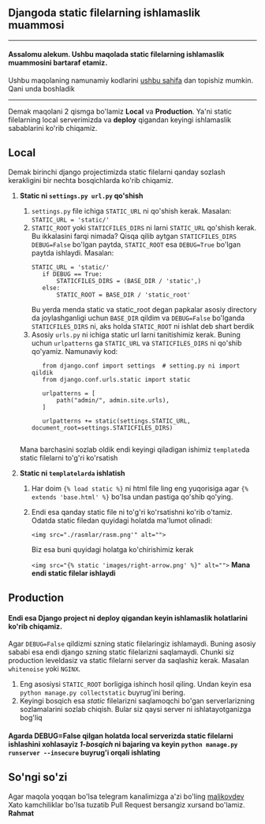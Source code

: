 ## Djangoda static filelarning ishlamaslik muammosi
***
#### Assalomu alekum. Ushbu maqolada static filelarning ishlamaslik muammosini bartaraf etamiz.
Ushbu maqolaning namunamiy kodlarini [ushbu sahifa](https://github.com/sevbo2003/common-python-problems/tree/master/django-static-filelar/) dan topishiz mumkin. Qani unda boshladik
***
Demak maqolani 2 qismga bo'lamiz **Local** va **Production**. Ya'ni static filelarning local serverimizda va **deploy** qigandan keyingi ishlamaslik sabablarini ko'rib chiqamiz.

## Local
Demak birinchi django projectimizda static filelarni qanday sozlash kerakligini bir nechta bosqichlarda ko'rib chiqamiz.

1. **Static ni `settings.py url.py` qo'shish** 
   1. `settings.py` file ichiga `STATIC_URL` ni qo'shish kerak. Masalan: `STATIC_URL = 'static/'`
   2. `STATIC_ROOT` yoki `STATICFILES_DIRS` ni larni `STATIC_URL` qo'shish kerak. Bu ikkalasini farqi nimada? Qisqa qilib aytgan `STATICFILES_DIRS` `DEBUG=False` bo'lgan paytda, `STATIC_ROOT` esa `DEBUG=True` bo'lgan paytda ishlaydi. Masalan:
       ```
      STATIC_URL = 'static/'
          if DEBUG == True:
              STATICFILES_DIRS = (BASE_DIR / 'static',)
          else:
              STATIC_ROOT = BASE_DIR / 'static_root'
      ```
        Bu yerda menda static va static_root degan papkalar asosiy directory da joylashganligi uchun `BASE_DIR` qildim va `DEBUG=False` bo'lganda `STATICFILES_DIRS` ni, aks holda `STATIC_ROOT` ni ishlat deb shart berdik
   3. Asosiy `urls.py` ni ichiga static url larni tanitishimiz kerak. Buning uchun `urlpatterns` ga `STATIC_URL` va `STATICFILES_DIRS` ni qo'shib qo'yamiz. Namunaviy kod:
      ```
         from django.conf import settings  # setting.py ni import qildik
         from django.conf.urls.static import static
   
         urlpatterns = [
             path("admin/", admin.site.urls),
         ]

         urlpatterns += static(settings.STATIC_URL, document_root=settings.STATICFILES_DIRS)
         
      ```
   Mana barchasini sozlab oldik endi keyingi qiladigan ishimiz `template`da static filelarni to'g'ri ko'rsatish

2. **Static ni `templatelarda` ishlatish** 
   1. Har doim `{% load static %}` ni html file ling eng yuqorisiga agar `{% extends 'base.html' %}` bo'lsa undan pastiga qo'shib qo'ying.
   2. Endi esa qanday static file ni to'g'ri ko'rsatishni ko'rib o'tamiz. Odatda static filedan quyidagi holatda ma'lumot olinadi: 
    
      ```<img src="./rasmlar/rasm.png'" alt="">```
      
      Biz esa buni quyidagi holatga ko'chirishimiz kerak 
      
      ```<img src="{% static 'images/right-arrow.png' %}" alt="">``` **Mana endi static filelar ishlaydi**

## Production
#### Endi esa Django project ni deploy qigandan keyin ishlamaslik holatlarini ko'rib chiqamiz.
Agar `DEBUG=False` qildizmi szning static filelaringiz ishlamaydi. Buning asosiy sababi esa endi django szning static filelarizni saqlamaydi. Chunki siz production leveldasiz va static filelarni server da saqlashiz kerak. Masalan `whitenoise` yoki `NGINX`. 
   1. Eng asosiysi `STATIC_ROOT` borligiga ishinch hosil qiling. Undan keyin esa `python manage.py collectstatic`  buyrug'ini bering.
   2. Keyingi bosqich esa *static* filelarizni saqlamoqchi bo'gan serverlarizning sozlamalarini sozlab chiqish. Bular siz qaysi server ni ishlatayotganizga bog'liq
#### Agarda DEBUG=False qilgan holatda local serverizda static filelarni ishlashini xohlasayiz *1-bosqich* ni bajaring va keyin `python manage.py runserver --insecure` buyrug'i orqali ishlating


## So'ngi so'zi
Agar maqola yoqqan bo'lsa telegram kanalimizga a'zi bo'ling [malikovdev](https://t.me/malikovdev)
Xato kamchiliklar bo'lsa tuzatib Pull Request bersangiz xursand bo'lamiz. **Rahmat**
